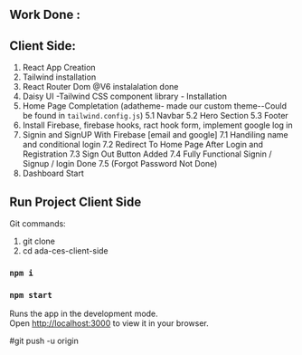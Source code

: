 ## Work Done : 

## Client Side:

1. React App Creation
2. Tailwind installation
3. React Router Dom @V6 instalalation done
4. Daisy UI -Tailwind CSS component library - Installation
5. Home Page Completation (adatheme- made our custom theme--Could be found in `tailwind.config.js`)
    5.1 Navbar
    5.2 Hero Section
    5.3 Footer
6. Install Firebase, firebase hooks, ract hook form, implement google log in
7. Signin and SignUP With Firebase [email and google]
    7.1 Handiling name and conditional login
    7.2 Redirect To Home Page After Login and Registration
    7.3 Sign Out Button Added
    7.4 Fully Functional Signin / Signup / login Done
    7.5 (Forgot Password Not Done)
8. Dashboard Start

## Run Project Client Side

Git commands: 
1. git clone <repo link>
2. cd ada-ces-client-side

### `npm i`

### `npm start`

Runs the app in the development mode.\
Open [http://localhost:3000](http://localhost:3000) to view it in your browser.

#git push -u origin <branch>
